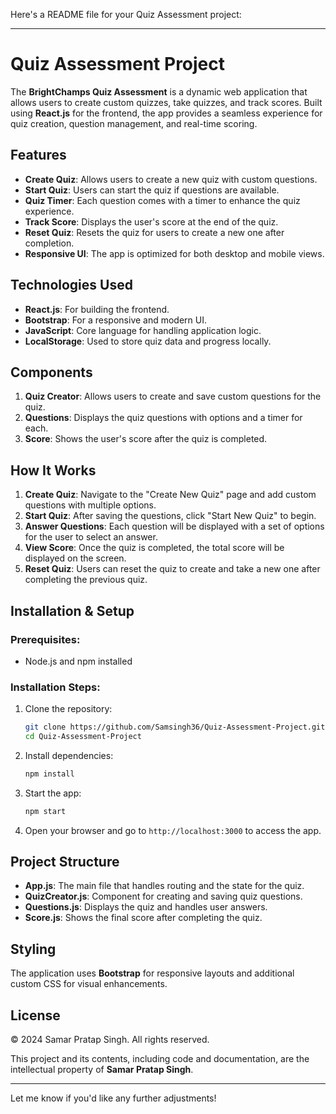 Here's a README file for your Quiz Assessment project:

---

# Quiz Assessment Project

The **BrightChamps Quiz Assessment** is a dynamic web application that allows users to create custom quizzes, take quizzes, and track scores. Built using **React.js** for the frontend, the app provides a seamless experience for quiz creation, question management, and real-time scoring.

## Features

- **Create Quiz**: Allows users to create a new quiz with custom questions.
- **Start Quiz**: Users can start the quiz if questions are available.
- **Quiz Timer**: Each question comes with a timer to enhance the quiz experience.
- **Track Score**: Displays the user's score at the end of the quiz.
- **Reset Quiz**: Resets the quiz for users to create a new one after completion.
- **Responsive UI**: The app is optimized for both desktop and mobile views.

## Technologies Used

- **React.js**: For building the frontend.
- **Bootstrap**: For a responsive and modern UI.
- **JavaScript**: Core language for handling application logic.
- **LocalStorage**: Used to store quiz data and progress locally.

## Components

1. **Quiz Creator**: Allows users to create and save custom questions for the quiz.
2. **Questions**: Displays the quiz questions with options and a timer for each.
3. **Score**: Shows the user's score after the quiz is completed.

## How It Works

1. **Create Quiz**: Navigate to the "Create New Quiz" page and add custom questions with multiple options.
2. **Start Quiz**: After saving the questions, click "Start New Quiz" to begin.
3. **Answer Questions**: Each question will be displayed with a set of options for the user to select an answer.
4. **View Score**: Once the quiz is completed, the total score will be displayed on the screen.
5. **Reset Quiz**: Users can reset the quiz to create and take a new one after completing the previous quiz.

## Installation & Setup

### Prerequisites:
- Node.js and npm installed

### Installation Steps:

1. Clone the repository:
    ```bash
    git clone https://github.com/Samsingh36/Quiz-Assessment-Project.git
    cd Quiz-Assessment-Project
    ```

2. Install dependencies:
    ```bash
    npm install
    ```

3. Start the app:
    ```bash
    npm start
    ```

4. Open your browser and go to `http://localhost:3000` to access the app.

## Project Structure

- **App.js**: The main file that handles routing and the state for the quiz.
- **QuizCreator.js**: Component for creating and saving quiz questions.
- **Questions.js**: Displays the quiz and handles user answers.
- **Score.js**: Shows the final score after completing the quiz.

## Styling

The application uses **Bootstrap** for responsive layouts and additional custom CSS for visual enhancements.

## License

© 2024 Samar Pratap Singh. All rights reserved.

This project and its contents, including code and documentation, are the intellectual property of **Samar Pratap Singh**.

---

Let me know if you'd like any further adjustments!
